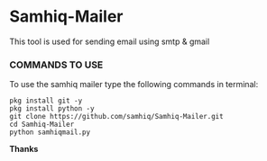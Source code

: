 # Samhiq-Mailer
  This tool is used for sending email using smtp &amp; gmail  
### COMMANDS TO USE

To use the samhiq mailer type the following commands in terminal:
```shell script
pkg install git -y 
pkg install python -y 
git clone https://github.com/samhiq/Samhiq-Mailer.git
cd Samhiq-Mailer
python samhiqmail.py
```
<strong>Thanks</strong>
